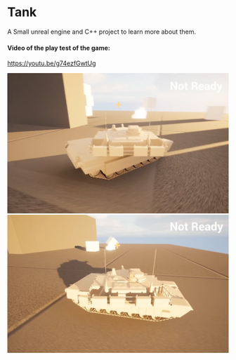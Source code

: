 # Tank
A Small unreal engine and C++ project to learn more about them.

#### Video of the play test of the game:
https://youtu.be/g74ezfGwtUg

![App Screenshot](https://github.com/MohamedNourSadek/Tank/blob/main/Pictures/1.png)
![App Screenshot](https://github.com/MohamedNourSadek/Tank/blob/main/Pictures/2.png)
